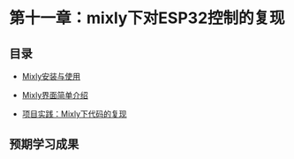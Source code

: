 # 第十一章：mixly下对ESP32控制的复现

## 目录
- [Mixly安装与使用](11_1_mixly_install.md)
  
- [Mixly界面简单介绍](11_2_mixly_intro.md)
  
- [项目实践：Mixly下代码的复现](11_3_mixly_code.md)
  

## 预期学习成果
